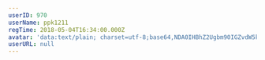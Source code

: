```yaml
---
userID: 970
userName: ppk1211
regTime: 2018-05-04T16:34:00.000Z
avatar: 'data:text/plain; charset=utf-8;base64,NDA0IHBhZ2Ugbm90IGZvdW5kCg=='
userURL: null
---
```



